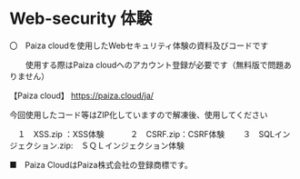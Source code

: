 # Web-security 体験
〇　Paiza cloudを使用したWebセキュリティ体験の資料及びコードです

　　使用する際はPaiza cloudへのアカウント登録が必要です（無料版で問題ありません）

【Paiza cloud】
https://paiza.cloud/ja/


今回使用したコード等はZIP化していますので解凍後、使用してください


　１　XSS.zip ：XSS体験　　　 
  ２　CSRF.zip：CSRF体験　　
  ３　SQLインジェクション.zip:　ＳＱＬインジェクション体験
  
  
■　Paiza CloudはPaiza株式会社の登録商標です。
